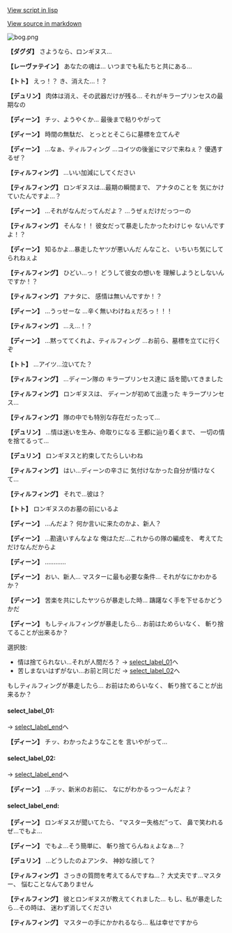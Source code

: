 [View script in lisp](../scripts/1351003.txt)

[View source in markdown](1351003.md)

![bog.png](../images/backgrounds/bog.png)

**【ダグダ】**
さようなら、ロンギヌス…

**【レーヴァテイン】**
あなたの魂は…
いつまでも私たちと共にある…

**【トト】**
えっ！？
き、消えた…！？

**【デュリン】**
肉体は消え、その武器だけが残る…
それがキラープリンセスの最期なの

**【ディーン】**
チッ、ようやくか…
最後まで粘りやがって

**【ディーン】**
時間の無駄だ、
とっととそこらに墓標を立てんぞ

**【ディーン】**
…なぁ、ティルフィング
…コイツの後釜にマジで来ねぇ？
優遇するぜ？

**【ティルフィング】**
…いい加減にしてください

**【ティルフィング】**
ロンギヌスは…最期の瞬間まで、
アナタのことを
気にかけていたんですよ…？

**【ディーン】**
…それがなんだってんだよ？
…うぜぇだけだっつーの

**【ティルフィング】**
そんな！！
彼女だって暴走したかったわけじゃ
ないんですよ！？

**【ディーン】**
知るかよ…暴走したヤツが悪いんだ
んなこと、
いちいち気にしてられねぇよ

**【ティルフィング】**
ひどい…っ！
どうして彼女の想いを
理解しようとしないんですか！？

**【ティルフィング】**
アナタに、
感情は無いんですか！？

**【ディーン】**
…うっせーな
…辛く無いわけねぇだろっ！！！

**【ティルフィング】**
…え…！？

**【ディーン】**
…黙っててくれよ、ティルフィング
…お前ら、墓標を立てに行くぞ

**【トト】**
…アイツ…泣いてた？

**【ティルフィング】**
…ディーン隊の
キラープリンセス達に
話を聞いてきました

**【ティルフィング】**
ロンギヌスは、
ディーンが初めて出逢った
キラープリンセス…

**【ティルフィング】**
隊の中でも特別な存在だったって…

**【デュリン】**
…情は迷いを生み、命取りになる
王都に辿り着くまで、
一切の情を捨てるって…

**【デュリン】**
ロンギヌスと約束してたらしいわね

**【ティルフィング】**
はい…ディーンの辛さに
気付けなかった自分が情けなくて…

**【ティルフィング】**
それで…彼は？

**【トト】**
ロンギヌスのお墓の前にいるよ

**【ディーン】**
…んだよ？
何か言いに来たのかよ、新人？

**【ディーン】**
…勘違いすんなよな
俺はただ…これからの隊の編成を、
考えてただけなんだからよ

**【ディーン】**
…………

**【ディーン】**
おい、新人…
マスターに最も必要な条件…
それがなにかわかるか？

**【ディーン】**
苦楽を共にしたヤツらが暴走した時…
躊躇なく手を下せるかどうかだ

**【ディーン】**
もしティルフィングが暴走したら…
お前はためらいなく、
斬り捨てることが出来るか？

選択肢:
- 情は捨てられない…それが人間だろ？ → [select_label_01](#select_label_01)へ
- 苦しまないはずがない…お前と同じだ → [select_label_02](#select_label_02)へ

もしティルフィングが暴走したら…
お前はためらいなく、
斬り捨てることが出来るか？

#### select_label_01:
 → [select_label_end](#select_label_end)へ

**【ディーン】**
チッ、わかったようなことを
言いやがって…

#### select_label_02:
 → [select_label_end](#select_label_end)へ

**【ディーン】**
…チッ、新米のお前に、
なにがわかるっつーんだよ？

#### select_label_end:

**【ディーン】**
ロンギヌスが聞いてたら、
“マスター失格だ”って、
鼻で笑われるぜ…でもよ…

**【ディーン】**
でもよ…そう簡単に、
斬り捨てらんねぇよなぁ…？

**【デュリン】**
…どうしたのよアンタ、
神妙な顔して？

**【ティルフィング】**
さっきの質問を考えてるんですね…？
大丈夫です…マスター、
悩むことなんてありません

**【ティルフィング】**
彼とロンギヌスが教えてくれました…
もし、私が暴走したら…その時は、
迷わず消してください

**【ティルフィング】**
マスターの手にかかれるなら…
私は幸せですから